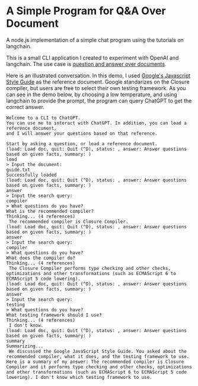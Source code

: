 # A Simple Program for Q&A Over Document
A node.js implementation of a simple chat program using the tutorials on
langchain.

This is a small CLI application I created to experiment with OpenAI and
langchain. The use case is [question and answer over documents](https://docs.langchain.com/docs/use-cases/qa-docs).

Here is an illustrated conversation. In this demo, I used
[Google's Javascript Style Guide](https://google.github.io/styleguide/jsguide.html) as the
reference document. Google standarizes on the Closure compiler, but users are free
to select their own testing framework. As you can see in the demo below, by
choosing a low temperature, and using langchain to provide the prompt, the
program can query ChatGPT to get the correct answer.

```
Welcome to a CLI to ChatGPT.
You can use me to interact with ChatGPT. In addition, you can load a reference document,
and I will answer your questions based on that reference.

Start by asking a question, or load a reference document.
(load: Load doc, quit: Quit (^D), status: , answer: Answer questions based on given facts, summary: )
load
> Input the document:
guide.txt
Successfully loaded
(load: Load doc, quit: Quit (^D), status: , answer: Answer questions based on given facts, summary: )
answer
> Input the search query:
compiler
> What questions do you have?
What is the recommended compiler?
Thinking... (4 references)
 The recommended compiler is Closure Compiler.
(load: Load doc, quit: Quit (^D), status: , answer: Answer questions based on given facts, summary: )
answer
> Input the search query:
compiler
> What questions do you have?
What does the compiler do?
Thinking... (4 references)
 The Closure Compiler performs type checking and other checks, optimizations and other transformations (such as ECMAScript 6 to ECMAScript 5 code lowering).
(load: Load doc, quit: Quit (^D), status: , answer: Answer questions based on given facts, summary: )
answer
> Input the search query:
testing
> What questions do you have?
What testing framework should I use?
Thinking... (4 references)
 I don't know.
(load: Load doc, quit: Quit (^D), status: , answer: Answer questions based on given facts, summary: )
summary
Summarizing...
 We discussed the Google JavaScript Style Guide. You asked about the recommended compiler, what it does, and the testing framework to use. Here is a summary of my answer: The recommended compiler is Closure Compiler and it performs type checking and other checks, optimizations and other transformations (such as ECMAScript 6 to ECMAScript 5 code lowering). I don't know which testing framework to use.
```
